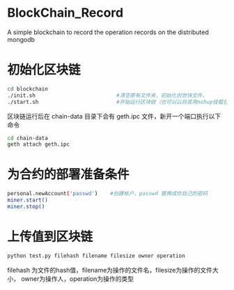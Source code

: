 # BlockChain_Record
A simple blockchain to record the operation records on the distributed mongodb
# 初始化区块链

```Bash
cd blockchain
./init.sh                          #清空原有文件夹，初始化创世块文件、
./start.sh                         #开始运行区块链（也可以以将其用nohup挂载在后台运行就不用在下面步骤新开一个端口）
```
区块链运行后在 chain-data 目录下会有 geth.ipc 文件，新开一个端口执行以下命令

```Bash
cd chain-data
geth attach geth.ipc
```

# 为合约的部署准备条件
```Bash
personal.newAccount('passwd')    #创建帐户，passwd 替换成你自己的密码
miner.start()
miner.stop()
```

# 上传值到区块链
```Bash
python test.py filehash filename filesize owner operation
```
filehash 为文件的hash值，filename为操作的文件名，filesize为操作的文件大小，
owner为操作人，operation为操作的类型
